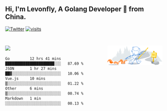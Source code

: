 ## Hi, I'm Levonfly, A Golang Developer 🚀 from China.

[![Twitter](https://img.shields.io/badge/-levonfly-1ca0f1?style=flat&logo=twitter&logoColor=white)](https://twitter.com/levonfly)
[![visits](https://visitor.vercel.app/page/unix2dos?color=light-green)](https://github.com/unix2dos/)

&nbsp;  

<!-- - ✍️ [Blogger](https://www.liuvv.com)-->


<!-- Any image aligned to the right. Beware the width  -->
<img width="35%" align="right" alt="Github" src="https://raw.githubusercontent.com/unix2dos/unix2dos/08cd7a97e8450f397a40f5635002b700353e3324/git-header.svg" />




![](https://github-readme-stats.vercel.app/api?username=unix2dos)







<!--START_SECTION:waka-->
```text
Go         12 hrs 41 mins  ██████████████████████░░░   87.69 % 
JSON       1 hr 27 mins    ██▓░░░░░░░░░░░░░░░░░░░░░░   10.06 % 
Vue.js     10 mins         ▒░░░░░░░░░░░░░░░░░░░░░░░░   01.22 % 
Other      6 mins          ▒░░░░░░░░░░░░░░░░░░░░░░░░   00.74 % 
Markdown   1 min           ░░░░░░░░░░░░░░░░░░░░░░░░░   00.13 % 
```
<!--END_SECTION:waka-->
